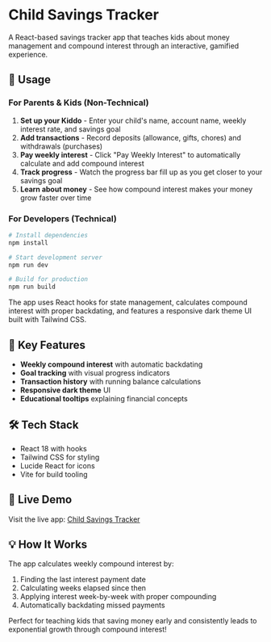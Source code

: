 # Child Savings Tracker

A React-based savings tracker app that teaches kids about money management and compound interest through an interactive, gamified experience.

## 🚀 Usage

### For Parents & Kids (Non-Technical)
1. **Set up your Kiddo** - Enter your child's name, account name, weekly interest rate, and savings goal
2. **Add transactions** - Record deposits (allowance, gifts, chores) and withdrawals (purchases)
3. **Pay weekly interest** - Click "Pay Weekly Interest" to automatically calculate and add compound interest
4. **Track progress** - Watch the progress bar fill up as you get closer to your savings goal
5. **Learn about money** - See how compound interest makes your money grow faster over time

### For Developers (Technical)
```bash
# Install dependencies
npm install

# Start development server
npm run dev

# Build for production
npm run build
```

The app uses React hooks for state management, calculates compound interest with proper backdating, and features a responsive dark theme UI built with Tailwind CSS.

## 🎯 Key Features

- **Weekly compound interest** with automatic backdating
- **Goal tracking** with visual progress indicators  
- **Transaction history** with running balance calculations
- **Responsive dark theme** UI
- **Educational tooltips** explaining financial concepts

## 🛠️ Tech Stack

- React 18 with hooks
- Tailwind CSS for styling
- Lucide React for icons
- Vite for build tooling

## 📱 Live Demo

Visit the live app: [Child Savings Tracker](https://classy-creponne-37ac0b.netlify.app)

## 💡 How It Works

The app calculates weekly compound interest by:
1. Finding the last interest payment date
2. Calculating weeks elapsed since then
3. Applying interest week-by-week with proper compounding
4. Automatically backdating missed payments

Perfect for teaching kids that saving money early and consistently leads to exponential growth through compound interest!
